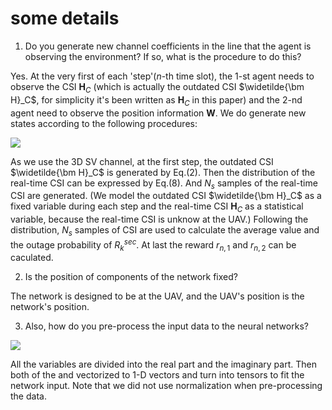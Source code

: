 # some details
1. Do you generate new channel coefficients in the line that the agent is observing the environment? If so, what is the procedure to do this? 

Yes.
At the very first of each 'step'($n$-th time slot), the 1-st agent needs to observe the CSI ${\bm H}_C$ (which is actually the outdated CSI $\widetilde{\bm H}_C$, for simplicity it's been written as ${\bm H}_C$ in this paper) and the 2-nd agent need to observe the position information ${\bm W}$. We do generate new states according to the following procedures:

![](https://cdn.jsdelivr.net/gh/Brook1711/fig_for_blog/img/20210607133822.png)

As we use the 3D SV channel, at the first step, the outdated CSI $\widetilde{\bm H}_C$ is generated by Eq.(2). Then the distribution of the real-time CSI can be expressed by Eq.(8). And $N_s$ samples of the real-time CSI are generated. (We model the outdated CSI $\widetilde{\bm H}_C$ as a fixed variable during each step and the real-time CSI ${\bm H}_C$ as a statistical variable, because the real-time CSI is unknow at the UAV.) Following the distribution, $N_s$ samples of CSI are used to calculate the average value and the outage probability of $R_k^{sec}$. At last the reward $r_{n,1}$ and $r_{n,2}$ can be caculated.

2. Is the position of components of the network fixed?

The network is designed to be at the UAV, and the UAV's position is the network's position.

3. Also, how do you pre-process the input data to the neural networks?

![](https://cdn.jsdelivr.net/gh/Brook1711/fig_for_blog/img/20210607135802.png)

All the variables are divided into the real part and the imaginary part. Then both of the and vectorized to 1-D vectors and turn into tensors to fit the network input. Note that we did not use normalization when pre-processing the data.